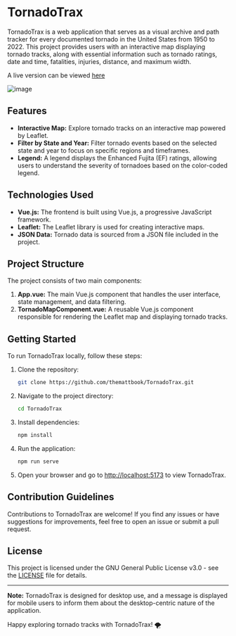 # TornadoTrax

TornadoTrax is a web application that serves as a visual archive and path tracker for every documented tornado in the United States from 1950 to 2022. This project provides users with an interactive map displaying tornado tracks, along with essential information such as tornado ratings, date and time, fatalities, injuries, distance, and maximum width.

A live version can be viewed [here](https://tornadotrax.vercel.app/)

![image](https://github.com/themattbook/tornadotrax/blob/main/public/product-screen.png?raw=true)

## Features

-   **Interactive Map:** Explore tornado tracks on an interactive map powered by Leaflet.
-   **Filter by State and Year:** Filter tornado events based on the selected state and year to focus on specific regions and timeframes.
-   **Legend:** A legend displays the Enhanced Fujita (EF) ratings, allowing users to understand the severity of tornadoes based on the color-coded legend.

## Technologies Used

-   **Vue.js:** The frontend is built using Vue.js, a progressive JavaScript framework.
-   **Leaflet:** The Leaflet library is used for creating interactive maps.
-   **JSON Data:** Tornado data is sourced from a JSON file included in the project.

## Project Structure

The project consists of two main components:

1. **App.vue:** The main Vue.js component that handles the user interface, state management, and data filtering.
2. **TornadoMapComponent.vue:** A reusable Vue.js component responsible for rendering the Leaflet map and displaying tornado tracks.

## Getting Started

To run TornadoTrax locally, follow these steps:

1. Clone the repository:

    ```bash
    git clone https://github.com/themattbook/TornadoTrax.git
    ```

2. Navigate to the project directory:

    ```bash
    cd TornadoTrax
    ```

3. Install dependencies:

    ```bash
    npm install
    ```

4. Run the application:

    ```bash
    npm run serve
    ```

5. Open your browser and go to [http://localhost:5173](http://localhost:5173) to view TornadoTrax.

## Contribution Guidelines

Contributions to TornadoTrax are welcome! If you find any issues or have suggestions for improvements, feel free to open an issue or submit a pull request.

## License

This project is licensed under the GNU General Public License v3.0 - see the [LICENSE](LICENSE) file for details.

---

**Note:** TornadoTrax is designed for desktop use, and a message is displayed for mobile users to inform them about the desktop-centric nature of the application.

Happy exploring tornado tracks with TornadoTrax! 🌪️
